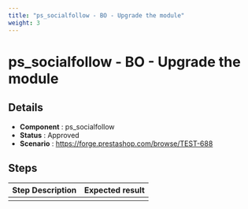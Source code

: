 ```yaml
---
title: "ps_socialfollow - BO - Upgrade the module"
weight: 3
---
```


# ps_socialfollow - BO - Upgrade the module
## Details
* **Component** : ps_socialfollow
* **Status** : Approved
* **Scenario** : https://forge.prestashop.com/browse/TEST-688

## Steps
| Step Description | Expected result |
| ----- | ----- |
|  |  |
